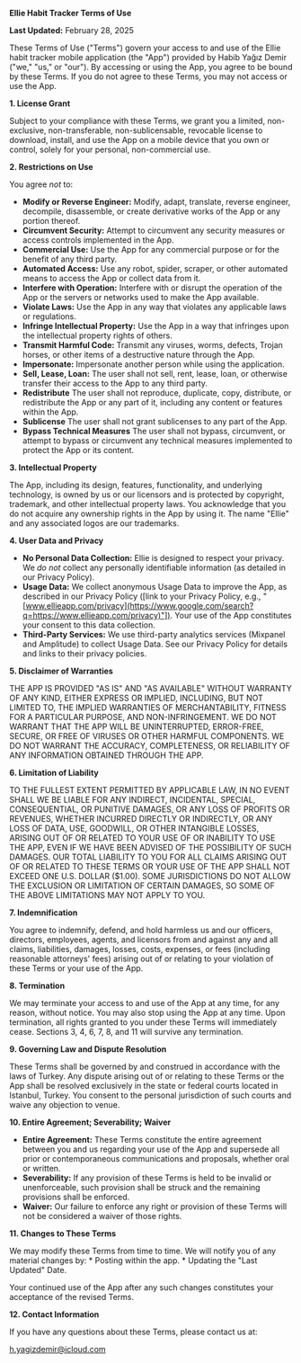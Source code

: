 **Ellie Habit Tracker Terms of Use**

**Last Updated:** February 28, 2025

These Terms of Use ("Terms") govern your access to and use of the Ellie habit tracker mobile application (the "App") provided by Habib Yağız Demir ("we," "us," or "our"). By accessing or using the App, you agree to be bound by these Terms. If you do not agree to these Terms, you may not access or use the App.

**1. License Grant**

Subject to your compliance with these Terms, we grant you a limited, non-exclusive, non-transferable, non-sublicensable, revocable license to download, install, and use the App on a mobile device that you own or control, solely for your personal, non-commercial use.

**2. Restrictions on Use**

You agree *not* to:

*   **Modify or Reverse Engineer:** Modify, adapt, translate, reverse engineer, decompile, disassemble, or create derivative works of the App or any portion thereof.
*   **Circumvent Security:** Attempt to circumvent any security measures or access controls implemented in the App.
*   **Commercial Use:** Use the App for any commercial purpose or for the benefit of any third party.
*   **Automated Access:** Use any robot, spider, scraper, or other automated means to access the App or collect data from it.
*   **Interfere with Operation:** Interfere with or disrupt the operation of the App or the servers or networks used to make the App available.
*   **Violate Laws:** Use the App in any way that violates any applicable laws or regulations.
*   **Infringe Intellectual Property:** Use the App in a way that infringes upon the intellectual property rights of others.
*   **Transmit Harmful Code:** Transmit any viruses, worms, defects, Trojan horses, or other items of a destructive nature through the App.
* **Impersonate:** Impersonate another person while using the application.
* **Sell, Lease, Loan:** The user shall not sell, rent, lease, loan, or otherwise transfer their access to the App to any third party.
* **Redistribute** The user shall not reproduce, duplicate, copy, distribute, or redistribute the App or any part of it, including any content or features within the App.
* **Sublicense** The user shall not grant sublicenses to any part of the App.
* **Bypass Technical Measures** The user shall not bypass, circumvent, or attempt to bypass or circumvent any technical measures implemented to protect the App or its content.

**3. Intellectual Property**

The App, including its design, features, functionality, and underlying technology, is owned by us or our licensors and is protected by copyright, trademark, and other intellectual property laws.  You acknowledge that you do not acquire any ownership rights in the App by using it. The name "Ellie" and any associated logos are our trademarks.

**4. User Data and Privacy**

*   **No Personal Data Collection:** Ellie is designed to respect your privacy. We *do not* collect any personally identifiable information (as detailed in our Privacy Policy).
*   **Usage Data:** We collect anonymous Usage Data to improve the App, as described in our Privacy Policy ([link to your Privacy Policy, e.g., "[www.ellieapp.com/privacy](https://www.google.com/search?q=https://www.ellieapp.com/privacy)"]).  Your use of the App constitutes your consent to this data collection.
*   **Third-Party Services:** We use third-party analytics services (Mixpanel and Amplitude) to collect Usage Data.  See our Privacy Policy for details and links to their privacy policies.

**5. Disclaimer of Warranties**

THE APP IS PROVIDED "AS IS" AND "AS AVAILABLE" WITHOUT WARRANTY OF ANY KIND, EITHER EXPRESS OR IMPLIED, INCLUDING, BUT NOT LIMITED TO, THE IMPLIED WARRANTIES OF MERCHANTABILITY, FITNESS FOR A PARTICULAR PURPOSE, AND NON-INFRINGEMENT. WE DO NOT WARRANT THAT THE APP WILL BE UNINTERRUPTED, ERROR-FREE, SECURE, OR FREE OF VIRUSES OR OTHER HARMFUL COMPONENTS. WE DO NOT WARRANT THE ACCURACY, COMPLETENESS, OR RELIABILITY OF ANY INFORMATION OBTAINED THROUGH THE APP.

**6. Limitation of Liability**

TO THE FULLEST EXTENT PERMITTED BY APPLICABLE LAW, IN NO EVENT SHALL WE BE LIABLE FOR ANY INDIRECT, INCIDENTAL, SPECIAL, CONSEQUENTIAL, OR PUNITIVE DAMAGES, OR ANY LOSS OF PROFITS OR REVENUES, WHETHER INCURRED DIRECTLY OR INDIRECTLY, OR ANY LOSS OF DATA, USE, GOODWILL, OR OTHER INTANGIBLE LOSSES, ARISING OUT OF OR RELATED TO YOUR USE OF OR INABILITY TO USE THE APP, EVEN IF WE HAVE BEEN ADVISED OF THE POSSIBILITY OF SUCH DAMAGES. OUR TOTAL LIABILITY TO YOU FOR ALL CLAIMS ARISING OUT OF OR RELATED TO THESE TERMS OR YOUR USE OF THE APP SHALL NOT EXCEED ONE U.S. DOLLAR ($1.00). SOME JURISDICTIONS DO NOT ALLOW THE EXCLUSION OR LIMITATION OF CERTAIN DAMAGES, SO SOME OF THE ABOVE LIMITATIONS MAY NOT APPLY TO YOU.

**7. Indemnification**

You agree to indemnify, defend, and hold harmless us and our officers, directors, employees, agents, and licensors from and against any and all claims, liabilities, damages, losses, costs, expenses, or fees (including reasonable attorneys' fees) arising out of or relating to your violation of these Terms or your use of the App.

**8. Termination**

We may terminate your access to and use of the App at any time, for any reason, without notice. You may also stop using the App at any time. Upon termination, all rights granted to you under these Terms will immediately cease. Sections 3, 4, 6, 7, 8, and 11 will survive any termination.

**9. Governing Law and Dispute Resolution**

These Terms shall be governed by and construed in accordance with the laws of Turkey. Any dispute arising out of or relating to these Terms or the App shall be resolved exclusively in the state or federal courts located in Istanbul, Turkey. You consent to the personal jurisdiction of such courts and waive any objection to venue.

**10. Entire Agreement; Severability; Waiver**

*   **Entire Agreement:** These Terms constitute the entire agreement between you and us regarding your use of the App and supersede all prior or contemporaneous communications and proposals, whether oral or written.
*   **Severability:** If any provision of these Terms is held to be invalid or unenforceable, such provision shall be struck and the remaining provisions shall be enforced.
*   **Waiver:** Our failure to enforce any right or provision of these Terms will not be considered a waiver of those rights.

**11. Changes to These Terms**

We may modify these Terms from time to time. We will notify you of any material changes by:
    * Posting within the app.
    * Updating the "Last Updated" Date.

Your continued use of the App after any such changes constitutes your acceptance of the revised Terms.

**12. Contact Information**

If you have any questions about these Terms, please contact us at:

h.yagizdemir@icloud.com
